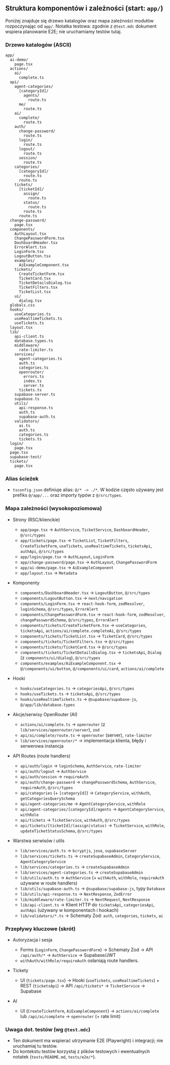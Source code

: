 ## Struktura komponentów i zależności (start: `app/`)

Poniżej znajduje się drzewo katalogów oraz mapa zależności modułów rozpoczynając od `app/`. Notatka testowa: zgodnie z `@test.mdc` dokument wspiera planowanie E2E; nie uruchamiamy testów tutaj.

### Drzewo katalogów (ASCII)

```text
app/
  ai-demo/
    page.tsx
  actions/
    ai/
      complete.ts
  api/
    agent-categories/
      [categoryId]/
        agents/
          route.ts
      me/
        route.ts
    ai/
      complete/
        route.ts
    auth/
      change-password/
        route.ts
      login/
        route.ts
      logout/
        route.ts
      session/
        route.ts
    categories/
      [categoryId]/
        route.ts
      route.ts
    tickets/
      [ticketId]/
        assign/
          route.ts
        status/
          route.ts
        route.ts
      route.ts
  change-password/
    page.tsx
  components/
    AuthLayout.tsx
    ChangePasswordForm.tsx
    DashboardHeader.tsx
    ErrorAlert.tsx
    LoginForm.tsx
    LogoutButton.tsx
    examples/
      AiExampleComponent.tsx
    tickets/
      CreateTicketForm.tsx
      TicketCard.tsx
      TicketDetailsDialog.tsx
      TicketFilters.tsx
      TicketList.tsx
    ui/
      dialog.tsx
  globals.css
  hooks/
    useCategories.ts
    useRealtimeTickets.ts
    useTickets.ts
  layout.tsx
  lib/
    api-client.ts
    database.types.ts
    middleware/
      rate-limiter.ts
    services/
      agent-categories.ts
      auth.ts
      categories.ts
      openrouter/
        errors.ts
        index.ts
        server.ts
      tickets.ts
    supabase-server.ts
    supabase.ts
    utils/
      api-response.ts
      auth.ts
      supabase-auth.ts
    validators/
      ai.ts
      auth.ts
      categories.ts
      tickets.ts
  login/
    page.tsx
  page.tsx
  supabase-test/
  tickets/
    page.tsx
```

### Alias ścieżek

- `tsconfig.json` definiuje alias: `@/* -> ./*`. W kodzie często używany jest prefiks `@/app/...` oraz importy typów z `@/src/types`.

### Mapa zależności (wysokopoziomowa)

- Strony (RSC/klienckie)
  - `app/page.tsx` → `AuthService`, `TicketService`, `DashboardHeader`, `@/src/types`
  - `app/tickets/page.tsx` → `TicketList`, `TicketFilters`, `CreateTicketForm`, `useTickets`, `useRealtimeTickets`, `ticketsApi`, `authApi`, `@/src/types`
  - `app/login/page.tsx` → `AuthLayout`, `LoginForm`
  - `app/change-password/page.tsx` → `AuthLayout`, `ChangePasswordForm`
  - `app/ai-demo/page.tsx` → `AiExampleComponent`
  - `app/layout.tsx` → `Metadata`

- Komponenty
  - `components/DashboardHeader.tsx` → `LogoutButton`, `@/src/types`
  - `components/LogoutButton.tsx` → `next/navigation`
  - `components/LoginForm.tsx` → `react-hook-form`, `zodResolver`, `loginSchema`, `@/src/types`, `ErrorAlert`
  - `components/ChangePasswordForm.tsx` → `react-hook-form`, `zodResolver`, `changePasswordSchema`, `@/src/types`, `ErrorAlert`
  - `components/tickets/CreateTicketForm.tsx` → `useCategories`, `ticketsApi`, `actions/ai/complete.completeAi`, `@/src/types`
  - `components/tickets/TicketList.tsx` → `TicketCard`, `@/src/types`
  - `components/tickets/TicketFilters.tsx` → `@/src/types`
  - `components/tickets/TicketCard.tsx` → `@/src/types`
  - `components/tickets/TicketDetailsDialog.tsx` → `ticketsApi`, `Dialog` (z `components/ui/dialog`), `@/src/types`
  - `components/examples/AiExampleComponent.tsx` → `@/components/ui/button`, `@/components/ui/card`, `actions/ai/complete`

- Hooki
  - `hooks/useCategories.ts` → `categoriesApi`, `@/src/types`
  - `hooks/useTickets.ts` → `ticketsApi`, `@/src/types`
  - `hooks/useRealtimeTickets.ts` → `@supabase/supabase-js`, `@/app/lib/database.types`

- Akcje/serwisy OpenRouter (AI)
  - `actions/ai/complete.ts` → `openrouter` (z `lib/services/openrouter/server`), `zod`
  - `api/ai/complete/route.ts` → `openrouter` (server), `rate-limiter`
  - `lib/services/openrouter/*` → implementacja klienta, błędy i serwerowa instancja

- API Routes (route handlers)
  - `api/auth/login` → `loginSchema`, `AuthService`, `rate-limiter`
  - `api/auth/logout` → `AuthService`
  - `api/auth/session` → `requireAuth`
  - `api/auth/change-password` → `changePasswordSchema`, `AuthService`, `requireAuth`, `@/src/types`
  - `api/categories` (+ `[categoryId]`) → `CategoryService`, `withAuth`, `getCategoriesQuerySchema`
  - `api/agent-categories/me` → `AgentCategoryService`, `withRole`
  - `api/agent-categories/[categoryId]/agents` → `AgentCategoryService`, `withRole`
  - `api/tickets` → `TicketService`, `withAuth`, `@/src/types`
  - `api/tickets/[ticketId]/(assign|status)` → `TicketService`, `withRole`, `updateTicketStatusSchema`, `@/src/types`

- Warstwa serwisów i utils
  - `lib/services/auth.ts` → `bcryptjs`, `jose`, `supabaseServer`
  - `lib/services/tickets.ts` → `createSupabaseAdmin`, `CategoryService`, `AgentCategoryService`
  - `lib/services/categories.ts` → `createSupabaseAdmin`
  - `lib/services/agent-categories.ts` → `createSupabaseAdmin`
  - `lib/utils/auth.ts` → `AuthService` (+ `withAuth`, `withRole`, `requireAuth` używane w route handlers)
  - `lib/utils/supabase-auth.ts` → `@supabase/supabase-js`, typy `Database`
  - `lib/utils/api-response.ts` → `NextResponse`, `ZodError`
  - `lib/middleware/rate-limiter.ts` → `NextRequest`, `NextResponse`
  - `lib/api-client.ts` → Klient HTTP do `ticketsApi`, `categoriesApi`, `authApi` (używany w komponentach i hookach)
  - `lib/validators/*.ts` → Schematy Zod: `auth`, `categories`, `tickets`, `ai`

### Przepływy kluczowe (skrót)

- Autoryzacja i sesja
  - Forms (`LoginForm`, `ChangePasswordForm`) → Schematy Zod → API `/api/auth/*` → `AuthService` → Supabase/JWT
  - `withAuth/withRole/requireAuth` osłaniają route handlers.

- Tickety
  - UI (`tickets/page.tsx`) → Hooki (`useTickets`, `useRealtimeTickets`) + REST (`ticketsApi`) → API `/api/tickets*` → `TicketService` → Supabase

- AI
  - UI (`CreateTicketForm`, `AiExampleComponent`) → `actions/ai/complete` lub `/api/ai/complete` → `openrouter` (+ rate limit)

### Uwaga dot. testów (wg `@test.mdc`)

- Ten dokument ma wspierać utrzymanie E2E (Playwright) i integracji; nie uruchamiaj tu testów.
- Do kontekstu testów korzystaj z plików testowych i ewentualnych notatek (`tests/README.md`, `tests/e2e/*`).


